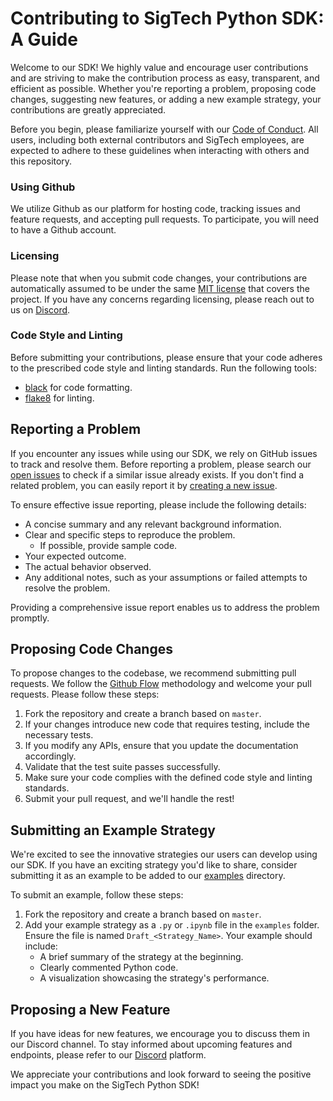 # Contributing to SigTech Python SDK: A Guide

Welcome to our SDK! We highly value and encourage user contributions and are striving to make the contribution process as easy, transparent, and efficient as possible. Whether you're reporting a problem, proposing code changes, suggesting new features, or adding a new example strategy, your contributions are greatly appreciated.

Before you begin, please familiarize yourself with our [Code of Conduct](https://github.com/SIGTechnologies/sigtech-python/blob/master/CODE_OF_CONDUCT.md). All users, including both external contributors and SigTech employees, are expected to adhere to these guidelines when interacting with others and this repository.

### Using Github

We utilize Github as our platform for hosting code, tracking issues and feature requests, and accepting pull requests. To participate, you will need to have a Github account.

### Licensing

Please note that when you submit code changes, your contributions are automatically assumed to be under the same [MIT license](https://github.com/SIGTechnologies/sigtech-python/blob/master/LICENSE) that covers the project. If you have any concerns regarding licensing, please reach out to us on [Discord](https://discord.gg/XcVJDYV4k7).

### Code Style and Linting

Before submitting your contributions, please ensure that your code adheres to the prescribed code style and linting standards. Run the following tools:

- [black](https://github.com/psf/black) for code formatting.
- [flake8](https://flake8.pycqa.org/en/latest/) for linting.

## Reporting a Problem

If you encounter any issues while using our SDK, we rely on GitHub issues to track and resolve them. Before reporting a problem, please search our [open issues](https://github.com/SIGTechnologies/sigtech-python/issues/) to check if a similar issue already exists. If you don't find a related problem, you can easily report it by [creating a new issue](https://github.com/SIGTechnologies/sigtech-python/issues/new). 

To ensure effective issue reporting, please include the following details:

- A concise summary and any relevant background information.
- Clear and specific steps to reproduce the problem.
  - If possible, provide sample code.
- Your expected outcome.
- The actual behavior observed.
- Any additional notes, such as your assumptions or failed attempts to resolve the problem.

Providing a comprehensive issue report enables us to address the problem promptly.

## Proposing Code Changes

To propose changes to the codebase, we recommend submitting pull requests. We follow the [Github Flow](https://guides.github.com/introduction/flow/index.html) methodology and welcome your pull requests. Please follow these steps:

1. Fork the repository and create a branch based on `master`.
2. If your changes introduce new code that requires testing, include the necessary tests.
3. If you modify any APIs, ensure that you update the documentation accordingly.
4. Validate that the test suite passes successfully.
5. Make sure your code complies with the defined code style and linting standards.
6. Submit your pull request, and we'll handle the rest!

## Submitting an Example Strategy

We're excited to see the innovative strategies our users can develop using our SDK. If you have an exciting strategy you'd like to share, consider submitting it as an example to be added to our [examples](https://github.com/SIGTechnologies/sigtech-python/tree/master/examples) directory.

To submit an example, follow these steps:

1. Fork the repository and create a branch based on `master`.
2. Add your example strategy as a `.py` or `.ipynb` file in the `examples` folder. Ensure the file is named `Draft_<Strategy_Name>`. Your example should include:
    - A brief summary of the strategy at the beginning.
    - Clearly commented Python code.
    - A visualization showcasing the strategy's performance.
    
## Proposing a New Feature

If you have ideas for new features, we encourage you to discuss them in our Discord channel. To stay informed about upcoming features and endpoints, please refer to our [Discord](https://discord.gg/ZcFeutSrWM) platform.

We appreciate your contributions and look forward to seeing the positive impact you make on the SigTech Python SDK!
